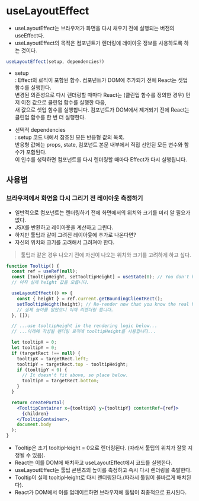 # useLayoutEffect

- useLayoutEffect는 브라우저가 화면을 다시 채우기 전에 실행되는 버전의 useEffect다.
- useLayoutEffect의 목적은 컴포넌트가 렌더링에 레이아웃 정보를 사용하도록 하는 것이다.

```jsx
useLayoutEffect(setup, dependencies?)
```

- setup  
  : Effect의 로직이 포함된 함수. 컴포넌트가 DOM에 추가되기 전에 React는 셋업 함수를 실행한다.  
   변경된 의존성으로 다시 렌더링할 때마다 React는 (클린업 함수를 정의한 경우) 먼저 이전 값으로 클린업 함수를 실행한 다음,  
   새 값으로 셋업 함수를 실행합니다. 컴포넌트가 DOM에서 제거되기 전에 React는 클린업 함수를 한 번 더 실행한다.

- 선택적 dependencies  
  : setup 코드 내에서 참조된 모든 반응형 값의 목록.  
  반응형 값에는 props, state, 컴포넌트 본문 내부에서 직접 선언된 모든 변수와 함수가 포함된다.  
  이 인수를 생략하면 컴포넌트를 다시 렌더링할 때마다 Effect가 다시 실행됩니다.

## 사용법

### 브라우저에서 화면을 다시 그리기 전 레이아웃 측정하기

- 일반적으로 컴포넌트는 렌더링하기 전에 화면에서의 위치와 크기를 미리 알 필요가 없다.
- JSX를 반환하고 레이아웃을 계산하고 그린다.
- 하지만 툴팁과 같이 그려진 레이아웃에 추가로 나온다면?
- 자신의 위치와 크기를 고려해서 그려져야 한다.

> 툴팁과 같은 경우 나오기 전에 자신이 나오는 위치와 크기를 고려하게 하고 싶다.

```jsx
function Tooltip() {
  const ref = useRef(null);
  const [tooltipHeight, setTooltipHeight] = useState(0); // You don't know real height yet
  // 아직 실제 height 값을 모릅니다.

  useLayoutEffect(() => {
    const { height } = ref.current.getBoundingClientRect();
    setTooltipHeight(height); // Re-render now that you know the real height
    // 실제 높이를 알았으니 이제 리렌더링 합니다.
  }, []);

  // ...use tooltipHeight in the rendering logic below...
  // ...아래에 작성될 렌더링 로직에 tooltipHeight를 사용합니다...

  let tooltipX = 0;
  let tooltipY = 0;
  if (targetRect !== null) {
    tooltipX = targetRect.left;
    tooltipY = targetRect.top - tooltipHeight;
    if (tooltipY < 0) {
      // It doesn't fit above, so place below.
      tooltipY = targetRect.bottom;
    }
  }

  return createPortal(
    <TooltipContainer x={tooltipX} y={tooltipY} contentRef={ref}>
      {children}
    </TooltipContainer>,
    document.body
  );
}
```

- Tooltip은 초기 tooltipHeight = 0으로 렌더링된다. (따라서 툴팁의 위치가 잘못 지정될 수 있음).
- React는 이를 DOM에 배치하고 useLayoutEffect에서 코드를 실행한다.
- useLayoutEffect는 툴팁 콘텐츠의 높이를 측정하고 즉시 다시 렌더링을 촉발한다.
- Tooltip이 실제 tooltipHeight로 다시 렌더링된다.(따라서 툴팁이 올바르게 배치된다).
- React가 DOM에서 이를 업데이트하면 브라우저에 툴팁이 최종적으로 표시된다.
